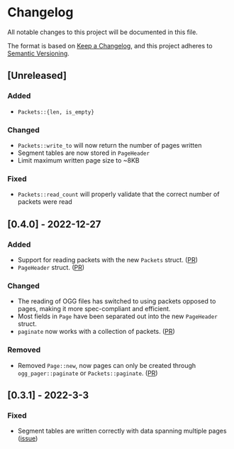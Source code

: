 # Changelog
All notable changes to this project will be documented in this file.

The format is based on [Keep a Changelog](https://keepachangelog.com/en/1.0.0/),
and this project adheres to [Semantic Versioning](https://semver.org/spec/v2.0.0.html).

## [Unreleased]

### Added
- `Packets::{len, is_empty}`

### Changed
- `Packets::write_to` will now return the number of pages written
- Segment tables are now stored in `PageHeader`
- Limit maximum written page size to ~8KB

### Fixed
- `Packets::read_count` will properly validate that the correct number of packets were read

## [0.4.0] - 2022-12-27

### Added
- Support for reading packets with the new `Packets` struct. ([PR](https://github.com/Serial-ATA/lofty-rs/pull/76))
- `PageHeader` struct. ([PR](https://github.com/Serial-ATA/lofty-rs/pull/76))

### Changed
- The reading of OGG files has switched to using packets opposed to pages, making it more spec-compliant and efficient.
- Most fields in `Page` have been separated out into the new `PageHeader` struct.
- `paginate` now works with a collection of packets. ([PR](https://github.com/Serial-ATA/lofty-rs/pull/79))

### Removed
- Removed `Page::new`, now pages can only be created through `ogg_pager::paginate` or
  `Packets::paginate`. ([PR](https://github.com/Serial-ATA/lofty-rs/pull/79))

## [0.3.1] - 2022-3-3

### Fixed
- Segment tables are written correctly with data spanning multiple pages ([issue](https://github.com/Serial-ATA/lofty-rs/issues/37))

